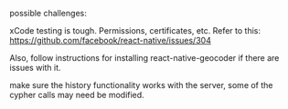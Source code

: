 possible challenges:

xCode testing is tough. Permissions, certificates, etc.  Refer to this:
https://github.com/facebook/react-native/issues/304

Also, follow instructions for installing react-native-geocoder if there are issues with it.

make sure the history functionality works with the server,
some of the cypher calls may need be modified.